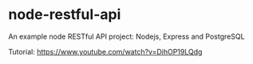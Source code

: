 # node-restful-api

An example node RESTful API project: Nodejs, Express and PostgreSQL

Tutorial: https://www.youtube.com/watch?v=DihOP19LQdg
